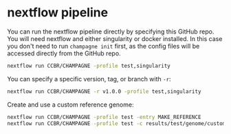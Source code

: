 # nextflow pipeline

You can run the nextflow pipeline directly by specifying this GitHub repo.
You will need nextflow and either singularity or docker installed.
In this case you don't need to run `champagne init` first,
as the config files will be accessed directly from the GitHub repo.

```sh
nextflow run CCBR/CHAMPAGNE -profile test,singularity
```

You can specify a specific version, tag, or branch with `-r`:

```sh
nextflow run CCBR/CHAMPAGNE -r v1.0.0 -profile test,singularity
```

Create and use a custom reference genome:

```sh
nextflow run CCBR/CHAMPAGNE -profile test -entry MAKE_REFERENCE
nextflow run CCBR/CHAMPAGNE -profile test -c results/test/genome/custom_genome.config
```
